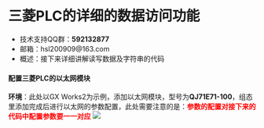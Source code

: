# 三菱PLC的详细的数据访问功能
<ul>
<li>技术支持QQ群：<strong>592132877</strong></li>
<li>邮箱：hsl200909@163.com</li>
<li>概述：接下来详细讲解读写数据及字符串的代码</li>
</ul>

#### 配置三菱PLC的以太网模块
<strong>环境</strong>：此处以GX Works2为示例，添加以太网模块，型号为<strong>QJ71E71-100</strong>，组态里添加完成后进行以太网的参数配置，此处需要注意的是：<strong style="color:#ff0000">参数的配置对接下来的代码中配置参数要一一对应</strong>
![](https://github.com/dathlin/C-S-/raw/master/img/plc_melsec_1.jpg)  
